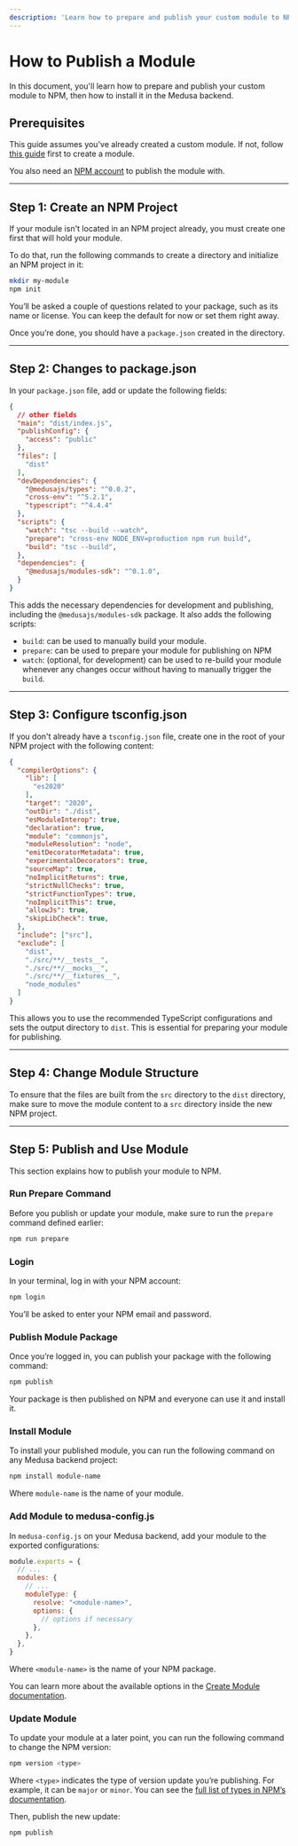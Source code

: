 ```yaml
---
description: 'Learn how to prepare and publish your custom module to NPM, then how to install it in the Medusa backend.'
---
```


# How to Publish a Module

In this document, you'll learn how to prepare and publish your custom module to NPM, then how to install it in the Medusa backend.

## Prerequisites

This guide assumes you've already created a custom module. If not, follow [this guide](./create.mdx) first to create a module.

You also need an [NPM account](https://www.npmjs.com/signup) to publish the module with.

---

## Step 1: Create an NPM Project

If your module isn't located in an NPM project already, you must create one first that will hold your module.

To do that, run the following commands to create a directory and initialize an NPM project in it:

```bash npm2yarn
mkdir my-module
npm init
```

You’ll be asked a couple of questions related to your package, such as its name or license. You can keep the default for now or set them right away.

Once you’re done, you should have a `package.json` created in the directory.

---

## Step 2: Changes to package.json

In your `package.json` file, add or update the following fields:

```json title="package.json"
{
  // other fields
  "main": "dist/index.js",
  "publishConfig": {
    "access": "public"
  },
  "files": [
    "dist"
  ],
  "devDependencies": {
    "@medusajs/types": "^0.0.2",
    "cross-env": "^5.2.1",
    "typescript": "^4.4.4"
  },
  "scripts": {
    "watch": "tsc --build --watch",
    "prepare": "cross-env NODE_ENV=production npm run build",
    "build": "tsc --build",
  },
  "dependencies": {
    "@medusajs/modules-sdk": "^0.1.0",
  }
}
```

This adds the necessary dependencies for development and publishing, including the `@medusajs/modules-sdk` package. It also adds the following scripts:

- `build`: can be used to manually build your module.
- `prepare`: can be used to prepare your module for publishing on NPM
- `watch`: (optional, for development) can be used to re-build your module whenever any changes occur without having to manually trigger the `build`.

---

## Step 3: Configure tsconfig.json

If you don't already have a `tsconfig.json` file, create one in the root of your NPM project with the following content:

```json title="tsconfig.json"
{
  "compilerOptions": {
    "lib": [
      "es2020"
    ],
    "target": "2020",
    "outDir": "./dist",
    "esModuleInterop": true,
    "declaration": true,
    "module": "commonjs",
    "moduleResolution": "node",
    "emitDecoratorMetadata": true,
    "experimentalDecorators": true,
    "sourceMap": true,
    "noImplicitReturns": true,
    "strictNullChecks": true,
    "strictFunctionTypes": true,
    "noImplicitThis": true,
    "allowJs": true,
    "skipLibCheck": true,
  },
  "include": ["src"],
  "exclude": [
    "dist",
    "./src/**/__tests__",
    "./src/**/__mocks__",
    "./src/**/__fixtures__",
    "node_modules"
  ]
}
```

This allows you to use the recommended TypeScript configurations and sets the output directory to `dist`. This is essential for preparing your module for publishing.

---

## Step 4: Change Module Structure

To ensure that the files are built from the `src` directory to the `dist` directory, make sure to move the module content to a `src` directory inside the new NPM project.

---

## Step 5: Publish and Use Module

This section explains how to publish your module to NPM.

### Run Prepare Command

Before you publish or update your module, make sure to run the `prepare` command defined earlier:

```bash npm2yarn
npm run prepare
```

### Login

In your terminal, log in with your NPM account:

```bash
npm login
```

You’ll be asked to enter your NPM email and password.

### Publish Module Package

Once you’re logged in, you can publish your package with the following command:

```bash
npm publish
```

Your package is then published on NPM and everyone can use it and install it.

### Install Module

To install your published module, you can run the following command on any Medusa backend project:

```bash
npm install module-name
```

Where `module-name` is the name of your module.

### Add Module to medusa-config.js

In `medusa-config.js` on your Medusa backend, add your module to the exported configurations:

```js title="medusa-config.js"
module.exports = {
  // ...
  modules: { 
    // ...
    moduleType: {
      resolve: "<module-name>", 
      options: {
        // options if necessary
      },
    },
  },
}
```

Where `<module-name>` is the name of your NPM package.

You can learn more about the available options in the [Create Module documentation](./create.mdx#step-3-reference-module).

### Update Module

To update your module at a later point, you can run the following command to change the NPM version:

```bash
npm version <type>
```

Where `<type>` indicates the type of version update you’re publishing. For example, it can be `major` or `minor`. You can see the [full list of types in NPM’s documentation](https://docs.npmjs.com/cli/v8/commands/npm-version).

Then, publish the new update:

```bash
npm publish
```
